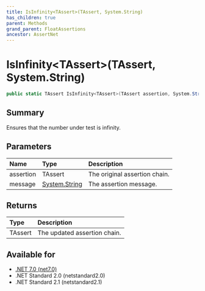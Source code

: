 ```yaml
---
title: IsInfinity<TAssert>(TAssert, System.String)
has_children: true
parent: Methods
grand_parent: FloatAssertions
ancestor: AssertNet
---
```

# IsInfinity&lt;TAssert&gt;(TAssert, System.String)

```csharp
public static TAssert IsInfinity<TAssert>(TAssert assertion, System.String message);
```

## Summary
Ensures that the number under test is infinity.

## Parameters
| Name      | Type                                                                        | Description                   |
|:----------|:----------------------------------------------------------------------------|:------------------------------|
| assertion | TAssert                                                                     | The original assertion chain. |
| message   | [System.String](https://learn.microsoft.com/en-us/dotnet/api/system.string) | The assertion message.        |


## Returns
| Type    | Description                  |
|:--------|:-----------------------------|
| TAssert | The updated assertion chain. |

## Available for
- [.NET 7.0 (net7.0)](https://versionsof.net/core/7.0/)
- .NET Standard 2.0 (netstandard2.0)
- .NET Standard 2.1 (netstandard2.1)
